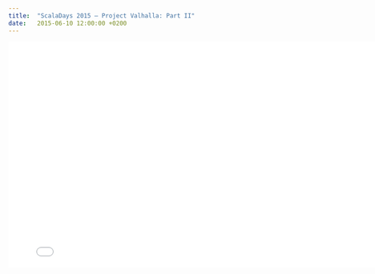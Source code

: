 ```yaml
---
title:  "ScalaDays 2015 – Project Valhalla: Part II"
date:   2015-06-10 12:00:00 +0200
---
```


<iframe src="{{site.baseurl}}/talks/scaladays-2015/index.html" width="800px" height="450px" frameBorder="0"></iframe>
